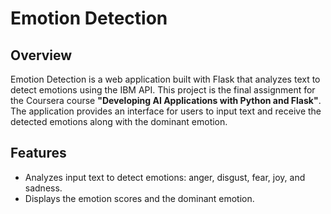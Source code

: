# Emotion Detection

## Overview

Emotion Detection is a web application built with Flask that analyzes text to detect emotions using the IBM API. This project is the final assignment for the Coursera course **"Developing AI Applications with Python and Flask"**. The application provides an interface for users to input text and receive the detected emotions along with the dominant emotion.

## Features

- Analyzes input text to detect emotions: anger, disgust, fear, joy, and sadness.
- Displays the emotion scores and the dominant emotion.
